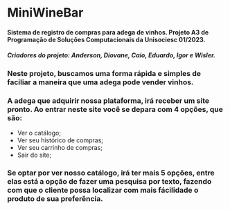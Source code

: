 # MiniWineBar
#### Sistema de registro de compras para adega de vinhos. Projeto A3 de Programação de Soluções Computacionais da Unisociesc 01/2023.

##### Criadores do projeto: Anderson, Diovane, Caio, Eduardo, Igor e Wisler.

### Neste projeto, buscamos uma forma rápida e simples de faciliar a maneira que uma adega pode vender vinhos. 
### A adega que adquirir nossa plataforma, irá receber um site pronto. Ao entrar neste site você se depara com 4 opções, que são: 

* Ver o catálogo;
* Ver seu histórico de compras;
* Ver seu carrinho de compras;
* Sair do site;

### Se optar por ver nosso catálogo, irá ter mais 5 opções, entre elas está a opção de fazer uma pesquisa por texto, fazendo com que o cliente possa localizar com mais fácilidade o produto de sua preferência.
